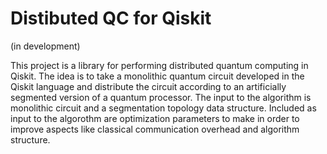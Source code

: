 # Distibuted QC for Qiskit

(in development)

This project is a library for performing distributed quantum computing in Qiskit. The idea is to take a monolithic quantum circuit developed in the Qiskit language and distribute the circuit according to an artificially segmented version of a quantum processor. The input to the algorithm is monolithic circuit and a segmentation topology data structure. Included as input to the algorothm are optimization parameters to make in order to improve aspects like classical communication overhead and algorithm structure.

